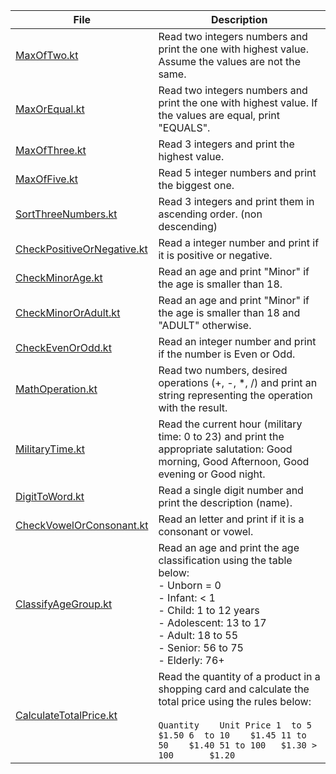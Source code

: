 | File                                                     | Description                                                                                                                                                                                                                               |
|----------------------------------------------------------|-------------------------------------------------------------------------------------------------------------------------------------------------------------------------------------------------------------------------------------------|
| [MaxOfTwo.kt](MaxOfTwo.kt)                               | Read two integers numbers and print the one with highest value. Assume the values are not the same.                                                                                                                                       |
| [MaxOrEqual.kt](MaxOrEqual.kt)                           | Read two integers numbers and print the one with highest value. If the values are equal, print "EQUALS".                                                                                                                                  |
| [MaxOfThree.kt](MaxOfThree.kt)                           | Read 3 integers and print the highest value.                                                                                                                                                                                              |
| [MaxOfFive.kt](MaxOfFive.kt)                             | Read 5 integer numbers and print the biggest one.                                                                                                                                                                                         |
| [SortThreeNumbers.kt](SortThreeNumbers.kt)               | Read 3 integers and print them in ascending order. (non descending)                                                                                                                                                                       |
| [CheckPositiveOrNegative.kt](CheckPositiveOrNegative.kt) | Read a integer number and print if it is positive or negative.                                                                                                                                                                            |
| [CheckMinorAge.kt](CheckMinorAge.kt)                     | Read an age and print "Minor" if the age is smaller than 18.                                                                                                                                                                              |
| [CheckMinorOrAdult.kt](CheckMinorOrAdult.kt)             | Read an age and print "Minor" if the age is smaller than 18 and "ADULT" otherwise.                                                                                                                                                        |
| [CheckEvenOrOdd.kt](CheckEvenOrOdd.kt)                   | Read an integer number and print if the number is Even or Odd.                                                                                                                                                                            |
| [MathOperation.kt](MathOperation.kt)                     | Read two numbers, desired operations (+, -, *, /) and print an string representing the operation with the result.                                                                                                                         |
| [MilitaryTime.kt](MilitaryTime.kt)                       | Read the current hour (military time: 0 to 23) and print the appropriate salutation: Good morning, Good Afternoon, Good evening or Good night.                                                                                            |
| [DigitToWord.kt](DigitToWord.kt)                         | Read a single digit number and print the description (name).                                                                                                                                                                              |
| [CheckVowelOrConsonant.kt](CheckVowelOrConsonant.kt)     | Read an letter and print if it is a consonant or vowel.                                                                                                                                                                                   |
| [ClassifyAgeGroup.kt](ClassifyAgeGroup.kt)               | Read an age and print the age classification using the table below: <br/>- Unborn = 0 <br/>- Infant: < 1 <br/>- Child: 1 to 12 years <br/>- Adolescent: 13 to 17 <br/>- Adult: 18 to 55 <br/>- Senior: 56 to 75 <br/>- Elderly: 76+       |
| [CalculateTotalPrice.kt](CalculateTotalPrice.kt)         | Read the quantity of a product in a shopping card and calculate the total price using the rules below: <br/><br/>``` Quantity    Unit Price 1  to 5     $1.50 6  to 10    $1.45 11 to 50    $1.40 51 to 100   $1.30 > 100       $1.20 ``` |